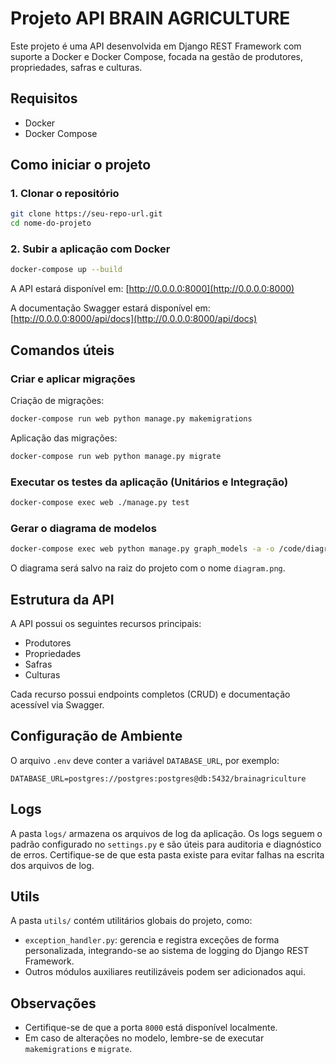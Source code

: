 # Projeto API BRAIN AGRICULTURE

Este projeto é uma API desenvolvida em Django REST Framework com suporte a Docker e Docker Compose, focada na gestão de produtores, propriedades, safras e culturas.

## Requisitos

- Docker
- Docker Compose

## Como iniciar o projeto

### 1. Clonar o repositório

```bash
git clone https://seu-repo-url.git
cd nome-do-projeto
```

### 2. Subir a aplicação com Docker

```bash
docker-compose up --build
```

A API estará disponível em: [http://0.0.0.0:8000](http://0.0.0.0:8000)

A documentação Swagger estará disponível em: [http://0.0.0.0:8000/api/docs](http://0.0.0.0:8000/api/docs)

## Comandos úteis

### Criar e aplicar migrações

Criação de migrações:

```bash
docker-compose run web python manage.py makemigrations
```

Aplicação das migrações:

```bash
docker-compose run web python manage.py migrate
```

### Executar os testes da aplicação (Unitários e Integração)

```bash
docker-compose exec web ./manage.py test
```

### Gerar o diagrama de modelos

```bash
docker-compose exec web python manage.py graph_models -a -o /code/diagram.png
```

O diagrama será salvo na raiz do projeto com o nome `diagram.png`.

## Estrutura da API

A API possui os seguintes recursos principais:

- Produtores
- Propriedades
- Safras
- Culturas

Cada recurso possui endpoints completos (CRUD) e documentação acessível via Swagger.

## Configuração de Ambiente

O arquivo `.env` deve conter a variável `DATABASE_URL`, por exemplo:

```
DATABASE_URL=postgres://postgres:postgres@db:5432/brainagriculture
```

## Logs

A pasta `logs/` armazena os arquivos de log da aplicação. Os logs seguem o padrão configurado no `settings.py` e são úteis para auditoria e diagnóstico de erros. Certifique-se de que esta pasta existe para evitar falhas na escrita dos arquivos de log.

## Utils

A pasta `utils/` contém utilitários globais do projeto, como:

- `exception_handler.py`: gerencia e registra exceções de forma personalizada, integrando-se ao sistema de logging do Django REST Framework.
- Outros módulos auxiliares reutilizáveis podem ser adicionados aqui.

## Observações

- Certifique-se de que a porta `8000` está disponível localmente.
- Em caso de alterações no modelo, lembre-se de executar `makemigrations` e `migrate`.
